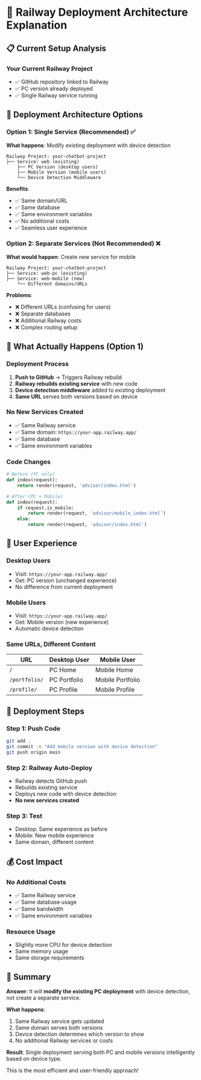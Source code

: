 # 🚂 Railway Deployment Architecture Explanation

## 📋 **Current Setup Analysis**

### **Your Current Railway Project**
- ✅ GitHub repository linked to Railway
- ✅ PC version already deployed
- ✅ Single Railway service running

## 🎯 **Deployment Architecture Options**

### **Option 1: Single Service (Recommended) ✅**
**What happens**: Modify existing deployment with device detection

```
Railway Project: your-chatbot-project
├── Service: web (existing)
    ├── PC Version (desktop users)
    ├── Mobile Version (mobile users)
    └── Device Detection Middleware
```

**Benefits**:
- ✅ Same domain/URL
- ✅ Same database
- ✅ Same environment variables
- ✅ No additional costs
- ✅ Seamless user experience

### **Option 2: Separate Services (Not Recommended) ❌**
**What would happen**: Create new service for mobile

```
Railway Project: your-chatbot-project
├── Service: web-pc (existing)
├── Service: web-mobile (new)
    └── Different domains/URLs
```

**Problems**:
- ❌ Different URLs (confusing for users)
- ❌ Separate databases
- ❌ Additional Railway costs
- ❌ Complex routing setup

## 🔧 **What Actually Happens (Option 1)**

### **Deployment Process**
1. **Push to GitHub** → Triggers Railway rebuild
2. **Railway rebuilds existing service** with new code
3. **Device detection middleware** added to existing deployment
4. **Same URL** serves both versions based on device

### **No New Services Created**
- ✅ Same Railway service
- ✅ Same domain: `https://your-app.railway.app/`
- ✅ Same database
- ✅ Same environment variables

### **Code Changes**
```python
# Before (PC only)
def index(request):
    return render(request, 'advisor/index.html')

# After (PC + Mobile)
def index(request):
    if request.is_mobile:
        return render(request, 'advisor/mobile_index.html')
    else:
        return render(request, 'advisor/index.html')
```

## 📱 **User Experience**

### **Desktop Users**
- Visit: `https://your-app.railway.app/`
- Get: PC version (unchanged experience)
- No difference from current deployment

### **Mobile Users**
- Visit: `https://your-app.railway.app/`
- Get: Mobile version (new experience)
- Automatic device detection

### **Same URLs, Different Content**
| URL | Desktop User | Mobile User |
|-----|---------------|-------------|
| `/` | PC Home | Mobile Home |
| `/portfolio/` | PC Portfolio | Mobile Portfolio |
| `/profile/` | PC Profile | Mobile Profile |

## 🚀 **Deployment Steps**

### **Step 1: Push Code**
```bash
git add .
git commit -m "Add mobile version with device detection"
git push origin main
```

### **Step 2: Railway Auto-Deploy**
- Railway detects GitHub push
- Rebuilds existing service
- Deploys new code with device detection
- **No new services created**

### **Step 3: Test**
- Desktop: Same experience as before
- Mobile: New mobile experience
- Same domain, different content

## 💰 **Cost Impact**

### **No Additional Costs**
- ✅ Same Railway service
- ✅ Same database usage
- ✅ Same bandwidth
- ✅ Same environment variables

### **Resource Usage**
- Slightly more CPU for device detection
- Same memory usage
- Same storage requirements

## 🎯 **Summary**

**Answer**: It will **modify the existing PC deployment** with device detection, not create a separate service.

**What happens**:
1. Same Railway service gets updated
2. Same domain serves both versions
3. Device detection determines which version to show
4. No additional Railway services or costs

**Result**: Single deployment serving both PC and mobile versions intelligently based on device type.

This is the most efficient and user-friendly approach!
